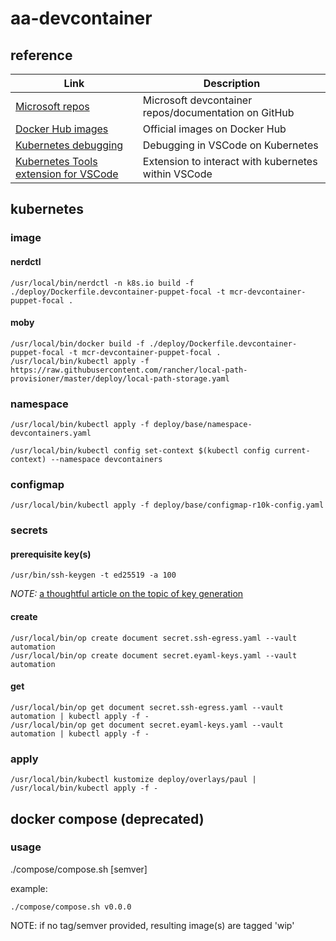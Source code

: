# aa-devcontainer
## reference

| Link      | Description |
| ----------- | ----------- |
| [Microsoft repos](https://github.com/microsoft/vscode-dev-containers) | Microsoft devcontainer repos/documentation on GitHub |
| [Docker Hub images](https://hub.docker.com/_/microsoft-vscode-devcontainers) | Official images on Docker Hub |
| [Kubernetes debugging](https://github.com/Azure/vscode-kubernetes-tools/blob/master/debug-on-kubernetes.md) | Debugging in VSCode on Kubernetes |
| [Kubernetes Tools extension for VSCode](https://marketplace.visualstudio.com/items?itemName=ms-kubernetes-tools.vscode-kubernetes-tools) | Extension to interact with kubernetes within VSCode |

## kubernetes
### image
#### nerdctl
```shell
/usr/local/bin/nerdctl -n k8s.io build -f ./deploy/Dockerfile.devcontainer-puppet-focal -t mcr-devcontainer-puppet-focal .
```
#### moby
```shell
/usr/local/bin/docker build -f ./deploy/Dockerfile.devcontainer-puppet-focal -t mcr-devcontainer-puppet-focal .
/usr/local/bin/kubectl apply -f https://raw.githubusercontent.com/rancher/local-path-provisioner/master/deploy/local-path-storage.yaml
```
### namespace
```shell
/usr/local/bin/kubectl apply -f deploy/base/namespace-devcontainers.yaml
```

```shell
/usr/local/bin/kubectl config set-context $(kubectl config current-context) --namespace devcontainers
```
### configmap
```shell
/usr/local/bin/kubectl apply -f deploy/base/configmap-r10k-config.yaml
```
### secrets
#### prerequisite key(s)
```shell
/usr/bin/ssh-keygen -t ed25519 -a 100
```
*NOTE:* [a thoughtful article on the topic of key generation](https://stribika.github.io/2015/01/04/secure-secure-shell.html)
#### create
```shell
/usr/local/bin/op create document secret.ssh-egress.yaml --vault automation
/usr/local/bin/op create document secret.eyaml-keys.yaml --vault automation
```
#### get
```shell
/usr/local/bin/op get document secret.ssh-egress.yaml --vault automation | kubectl apply -f -
/usr/local/bin/op get document secret.eyaml-keys.yaml --vault automation | kubectl apply -f -
```
### apply
```shell
/usr/local/bin/kubectl kustomize deploy/overlays/paul | /usr/local/bin/kubectl apply -f -
```
## docker compose (deprecated)
### usage

./compose/compose.sh [semver]

example:
```shell
./compose/compose.sh v0.0.0
```

NOTE: if no tag/semver provided, resulting image(s) are tagged 'wip'
